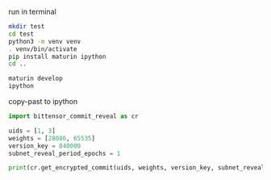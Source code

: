 run in terminal
```bash
mkdir test
cd test
python3 -m venv venv
. venv/bin/activate
pip install maturin ipython
cd ..

maturin develop
ipython

```

copy-past to ipython
```python
import bittensor_commit_reveal as cr

uids = [1, 3]
weights = [28086, 65535]
version_key = 840000
subnet_reveal_period_epochs = 1

print(cr.get_encrypted_commit(uids, weights, version_key, subnet_reveal_period_epochs))
```
